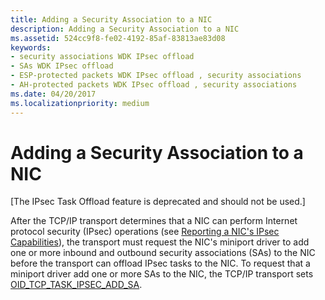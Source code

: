 ```yaml
---
title: Adding a Security Association to a NIC
description: Adding a Security Association to a NIC
ms.assetid: 524cc9f8-fe02-4192-85af-83813ae83d08
keywords:
- security associations WDK IPsec offload
- SAs WDK IPsec offload
- ESP-protected packets WDK IPsec offload , security associations
- AH-protected packets WDK IPsec offload , security associations
ms.date: 04/20/2017
ms.localizationpriority: medium
---
```


# Adding a Security Association to a NIC

\[The IPsec Task Offload feature is deprecated and should not be used.\]




After the TCP/IP transport determines that a NIC can perform Internet protocol security (IPsec) operations (see [Reporting a NIC's IPsec Capabilities](reporting-a-nic-s-ipsec-capabilities.md)), the transport must request the NIC's miniport driver to add one or more inbound and outbound security associations (SAs) to the NIC before the transport can offload IPsec tasks to the NIC. To request that a miniport driver add one or more SAs to the NIC, the TCP/IP transport sets [OID\_TCP\_TASK\_IPSEC\_ADD\_SA](https://docs.microsoft.com/windows-hardware/drivers/network/oid-tcp-task-ipsec-add-sa).

 

 





